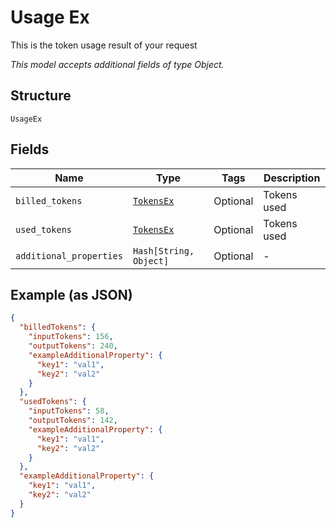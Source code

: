 
# Usage Ex

This is the token usage result of your request

*This model accepts additional fields of type Object.*

## Structure

`UsageEx`

## Fields

| Name | Type | Tags | Description |
|  --- | --- | --- | --- |
| `billed_tokens` | [`TokensEx`](../../doc/models/tokens-ex.md) | Optional | Tokens used |
| `used_tokens` | [`TokensEx`](../../doc/models/tokens-ex.md) | Optional | Tokens used |
| `additional_properties` | `Hash[String, Object]` | Optional | - |

## Example (as JSON)

```json
{
  "billedTokens": {
    "inputTokens": 156,
    "outputTokens": 240,
    "exampleAdditionalProperty": {
      "key1": "val1",
      "key2": "val2"
    }
  },
  "usedTokens": {
    "inputTokens": 58,
    "outputTokens": 142,
    "exampleAdditionalProperty": {
      "key1": "val1",
      "key2": "val2"
    }
  },
  "exampleAdditionalProperty": {
    "key1": "val1",
    "key2": "val2"
  }
}
```

